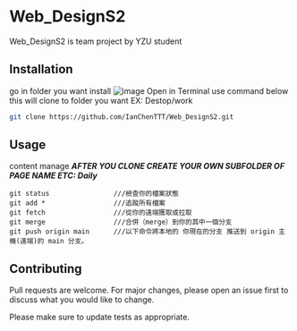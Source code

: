 # Web_DesignS2

Web_DesignS2 is team project by YZU student

## Installation
go in folder you want install
![image](https://github.com/IanChenTTT/Web_DesignS2/assets/30679661/31b7a8f0-c48f-447d-b09a-b46a14bb0954)
Open in Terminal
use command below
this will clone to folder you want EX: Destop/work
```bash
git clone https://github.com/IanChenTTT/Web_DesignS2.git
```

## Usage
content manage
***AFTER YOU CLONE CREATE YOUR OWN SUBFOLDER OF PAGE NAME    ETC: Daily***
```git command
git status                ///檢查你的檔案狀態
git add *                 ///追蹤所有檔案
git fetch                 ///從你的遠端獲取或拉取
git merge                 ///合併（merge）到你的其中一個分支
git push origin main      ///以下命令將本地的 你現在的分支 推送到 origin 主機(遠端)的 main 分支。 
```

## Contributing

Pull requests are welcome. For major changes, please open an issue first
to discuss what you would like to change.

Please make sure to update tests as appropriate.

